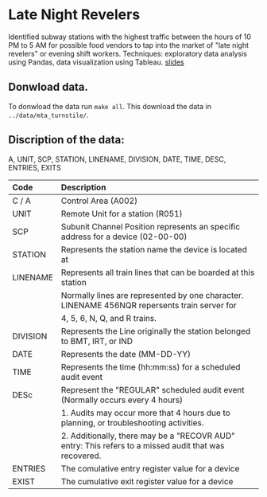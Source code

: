 # Late Night Revelers
Identified subway stations with the highest traffic between the hours of 10 PM to 5 AM for possible food vendors to tap into the market of "late night revelers" or evening shift workers. Techniques: exploratory data analysis using Pandas, data visualization using Tableau.
[slides](http://www.slideshare.net/gondinjose/late-night-revelers)


## Donwload data.

To donwload the data run ```make all```. This download the data in ```../data/mta_turnstile/```.



## Discription of the data:

A, UNIT, SCP, STATION, LINENAME, DIVISION, DATE, TIME, DESC, ENTRIES, EXITS


| Code      | Description           | 
|:-------- |:----------------------------------------------------------------------------------------------- | 
| C / A      | Control Area (A002)                                                                             | 
| UNIT     | Remote Unit for a station (R051)                                                                | 
| SCP      | Subunit Channel Position represents an specific address for a device (02-00-00)                 | 
| STATION  | Represents the station name the device is located at                                            | 
| LINENAME | Represents all train lines that can be boarded at this station                                  | 
|          |   Normally lines are represented by one character.  LINENAME 456NQR repersents train server for | 
|          |   4, 5, 6, N, Q, and R trains.                                                                  | 
| DIVISION | Represents the Line originally the station belonged to BMT, IRT, or IND                         | 
| DATE     | Represents the date (MM-DD-YY)                                                                  |   
| TIME     | Represents the time (hh:mm:ss) for a scheduled audit event                                      | 
| DESc     | Represent the "REGULAR" scheduled audit event (Normally occurs every 4 hours)                   | 
|          |   1. Audits may occur more that 4 hours due to planning, or troubleshooting activities.         | 
|          |   2. Additionally, there may be a "RECOVR AUD" entry: This refers to a missed audit that was recovered. | 
| ENTRIES   | The comulative entry register value for a device                                                | 
| EXIST     | The cumulative exit register value for a device                                                 | 


##
